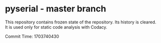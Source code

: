# pyserial - master branch

This repository contains frozen state of the repository.
Its history is cleared. It is used only for static code
analysis with Codacy.

Commit Time: 1703740430